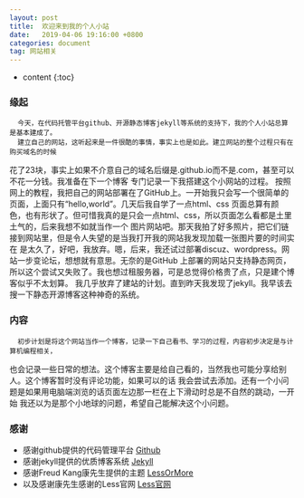 ```yaml
---
layout: post
title:  欢迎来到我的个人小站
date:   2019-04-06 19:16:00 +0800
categories: document
tag: 网站相关
---
```


* content
{:toc}


### 缘起
	  今天，在代码托管平台github、开源静态博客jekyll等系统的支持下，我的个人小站总算是基本建成了。
	  建立自己的网站，这听起来是一件很酷的事情，事实上也是如此。建立网站的整个过程只有在购买域名的时候
花了23块，事实上如果不介意自己的域名后缀是.github.io而不是.com，甚至可以不花一分钱。我准备在下一个博客
专门记录一下我搭建这个小网站的过程。
	  按照网上的教程，我把自己的网站部署在了GitHub上。一开始我只会写一个很简单的页面，上面只有“hello,world”。几天后我自学了一点html、css
页面总算有颜色，也有形状了。但可惜我真的是只会一点html、css，所以页面怎么看都是土里土气的，后来我想不如就当作一个
图片网站吧。那天我拍了好多照片，把它们链接到网站里，但是令人失望的是当我打开我的网站我发现加载一张图片要的时间实在
是太久了，好吧，我放弃。嗯，后来，我还试过部署discuz、wordpress。网站一步变论坛，想想就有意思。无奈的是GitHub
上部署的网站只支持静态网页，所以这个尝试又失败了。我也想过租服务器，可是总觉得价格贵了点，只是建个博客似乎不太划算。
我几乎放弃了建站的计划。直到昨天我发现了jekyll。我早该去搜一下静态开源博客这种神奇的系统。

### 内容
	  初步计划是将这个网站当作一个博客，记录一下自己看书、学习的过程，内容初步决定是与计算机编程相关，
也会记录一些日常的想法。这个博客主要是给自己看的，当然我也可能分享给别人。这个博客暂时没有评论功能，如果可以的话
我会尝试去添加。还有一个小问题是如果用电脑端浏览的话页面左边那一栏在上下滑动时总是不自然的跳动，一开始
我还以为是那个小地球的问题，希望自己能解决这个小问题。

### 感谢
+ 感谢github提供的代码管理平台       [Github](https://github.com/)
+ 感谢jekyll提供的优质博客系统         [Jekyll](https://jekyllrb.com/)
+ 感谢Freud Kang康先生提供的主题  [LessOrMore](https://github.com/luoyan35714/LessOrMore.git)
+ 以及感谢康先生感谢的Less官网      [Less官网](http://lesscss.cn/)
	 